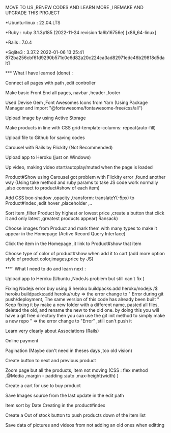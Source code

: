 MOVE TO US ,RENEW CODES AND LEARN MORE ,I REMAKE AND UPGRADE THIS PROJECT

*Ubuntu-linux : 22.04.LTS

*Ruby : ruby 3.1.3p185 (2022-11-24 revision 1a6b16756e) [x86_64-linux]

*Rails : 7.0.4

*Sqlite3 : 3.37.2 2022-01-06 13:25:41 872ba256cbf61d9290b571c0e6d82a20c224ca3ad82971edc46b29818d5dalt1




*** What I have learned (done) :

Connect all pages with path ,edit controller 

Make basic Front End all pages, navbar ,header ,footer

Used Devise Gem ,Font Awesomes Icons from Yarn (Using Package Manager and import "@fortawesome/fontawesome-free/css/all")

Upload Image by using Active Storage

Make products in line with CSS grid-template-columns: repeat(auto-fill)

Upload file to Github for saving codes

Carousel with Rails by Flickity (Not Recommended)

Upload app to Heroku (just on Windows)

Up video, making video start/autoplay/muted when the page is loaded

Product#Show using Carousel got problem with Flickity error ,found another way (Using take method and ruby params to take JS code work normally ,also connect to product#show of each item)

Add CSS box-shadow ,opacity ,transform: translateY(-5px) to Product#index ,edit hover ,placeholder ,..

Sort item ,filter Product by highest or lowest price ,create a button that click it and only latest ,greatest products appear( Ransack)

Choose images from Product and mark them with many types to make it appear in the Homepage (Active Record Query Interface)

Click the item in the Homepage ,it link to Product#show that item

Choose type of color of product#show when add it to cart (add more option style of product color,images,price by JS)

***` What I need to do and learn next :

Upload app to Heroku (Ubuntu ,NodeJs problem but still can't fix )

Fixing Nodejs error buy using $ heroku buildpacks:add heroku/nodejs /$ heroku buildpacks:add heroku/ruby => the error change to " Error during git push/deployment, The same version of this code has already been built "
Keep fixing it by make a new folder with a different name, pasted all files, deleted the old, and rename the new to the old one. by doing this you will have a git free directory then you can use the git init method to simply make a new repo " => the error change to "Error" ,still can't push it

Learn very clearly about Associations (Rails)   

Online payment

Pagination (Maybe don't need in theses days ,too old vision)

Create button to next and previous product

Zoom page but all the products, item not moving (CSS : flex method ,@Media ,margin - padding :auto ,max-height(width) )

Create a cart for use to buy product

Save Images source from the last update in the edit path 

Item sort by Date Creating in the product#index

Create a Out of stock button to push products down of the item list

Save data of pictures and videos from not adding an old ones when editting

